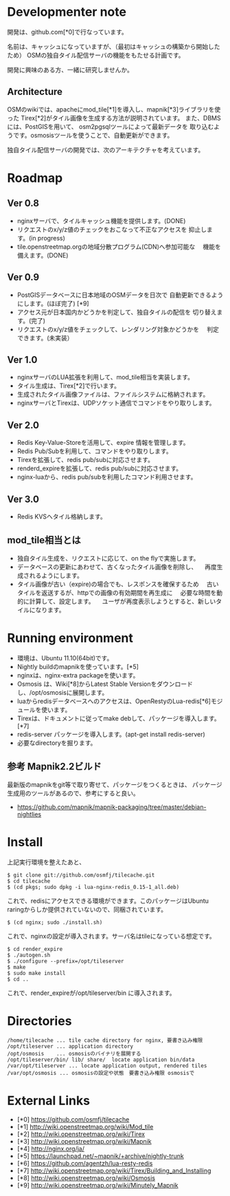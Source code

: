Developmenter note
=====================

開発は、github.com[*0]で行なっています。

名前は、キャッシュになっていますが、（最初はキャッシュの構築から開始したため）
OSMの独自タイル配信サーバの機能をもたせる計画です。

開発に興味のある方、一緒に研究しませんか。

Architecture
------------------

OSMのwikiでは、apacheにmod_tile[*1]を導入し、mapnik[*3]ライブラリを使った
Tirex[*2]がタイル画像を生成する方法が説明されています。
また、DBMSには、PostGISを用いて、 osm2pgsqlツールによって最新データを
取り込むようです。osmosisツールを使うことで、自動更新ができます。

独自タイル配信サーバの開発では、次のアーキテクチャを考えています。


Roadmap
============

Ver 0.8
----
* nginxサーバで、タイルキャッシュ機能を提供します。(DONE)
* リクエストのx/y/z値のチェックをおこなって不正なアクセスを
  抑止します。(in progress)
* tile.openstreetmap.orgの地域分散プログラム(CDN)へ参加可能な
　機能を備えます。(DONE)

Ver 0.9
----
* PostGISデータベースに日本地域のOSMデータを日次で
  自動更新できるようにします。(ほぼ完了) [*9]
* アクセス元が日本国内かどうかを判定して、独自タイルの配信を
   切り替えます。(完了)
* リクエストのx/y/z値をチェックして、レンダリング対象かどうかを
　判定できます。(未実装）

Ver 1.0
----
* nginxサーバのLUA拡張を利用して、mod_tile相当を実装します。
* タイル生成は、Tirex[*2]で行います。
* 生成されたタイル画像ファイルは、ファイルシステムに格納されます。
* nginxサーバとTirexは、UDPソケット通信でコマンドをやり取りします。

Ver 2.0
----

* Redis Key-Value-Storeを活用して、expire 情報を管理します。
* Redis Pub/Subを利用して、コマンドをやり取りします。
* Tirexを拡張して、redis pub/subに対応させます。
* renderd_expireを拡張して、redis pub/subに対応させます。
* nginx-luaから、redis pub/subを利用したコマンド利用させます。

Ver 3.0
----

* Redis KVSへタイル格納します。

mod_tile相当とは
----
* 独自タイル生成を、リクエストに応じて、on the flyで実施します。
* データベースの更新にあわせて、古くなったタイル画像を削除し、
　再度生成されるようにします。
* タイル画像が古い（expire)の場合でも、レスポンスを確保するため
　古いタイルを返送するが、httpでの画像の有効期間を再生成に
　必要な時間を動的に計算して、設定します。
　ユーザが再度表示しようとすると、新しいタイルになります。　


Running environment
=============

* 環境は、Ubuntu 11.10(64bit)です。
* Nightly buildのmapnikを使っています。[*5]
* nginxは、nginx-extra packageを使います。
* Osmosis は、Wiki[*8]からLatest Stable Versionをダウンロードし、/opt/osmosisに展開します。
* luaからredisデータベースへのアクセスは、OpenRestyのLua-redis[*6]モジュールを使います。
* Tirexは、ドキュメントに従ってmake debして、パッケージを導入します。[*7]
* redis-server パッケージを導入します。(apt-get install redis-server)
* 必要なdirectoryを掘ります。

参考 Mapnik2.2ビルド
---

最新版のmapnikをgit等で取り寄せて、パッケージをつくるときは、
パッケージ生成用のツールがあるので、参考にすると良い。

- https://github.com/mapnik/mapnik-packaging/tree/master/debian-nightlies


Install
==========

上記実行環境を整えたあと、

    $ git clone git://github.com/osmfj/tilecache.git
    $ cd tilecache
    $ (cd pkgs; sudo dpkg -i lua-nginx-redis_0.15-1_all.deb)

これで、redisにアクセスできる環境ができます。このパッケージはUbuntu raringからしか提供されていないので、同梱されています。

    $ (cd nginx; sudo ./install.sh)
    
これで、nginxの設定が導入されます。サーバ名はtileになっている想定です。

    $ cd render_expire
    $ ./autogen.sh
    $ ./configure --prefix=/opt/tileserver
    $ make
    $ sudo make install
    $ cd ..

これで、render_expireが/opt/tileserver/bin に導入されます。



Directories
=============

    /home/tilecache ... tile cache directory for nginx, 要書き込み権限　
    /opt/tileserver ... application directory
    /opt/osmosis    ... osmosisのバイナリを展開する
    /opt/tileserver/bin/ lib/ share/  locate application bin/data
    /var/opt/tileserver ... locate application output, rendered tiles
    /var/opt/osmosis ... osmosisの設定や状態　要書き込み権限 osmosisで


External Links
===============

* [*0] https://github.com/osmfj/tilecache
* [*1] http://wiki.openstreetmap.org/wiki/Mod_tile
* [*2] http://wiki.openstreetmap.org/wiki/Tirex
* [*3] http://wiki.openstreetmap.org/wiki/Mapnik
* [*4] http://nginx.org/ja/
* [*5] https://launchpad.net/~mapnik/+archive/nightly-trunk
* [*6] https://github.com/agentzh/lua-resty-redis
* [*7] http://wiki.openstreetmap.org/wiki/Tirex/Building_and_Installing
* [*8] http://wiki.openstreetmap.org/wiki/Osmosis
* [*9] http://wiki.openstreetmap.org/wiki/Minutely_Mapnik

